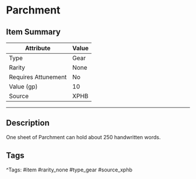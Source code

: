 # Parchment

## Item Summary

| Attribute            | Value                        |
|----------------------|------------------------------|
| Type                 | Gear |
| Rarity               | None             |
| Requires Attunement  | No                |
| Value (gp)           | 10    |
| Source               | XPHB |

---

## Description

One sheet of Parchment can hold about 250 handwritten words.

## Tags

^Tags: #item #rarity_none #type_gear #source_xphb